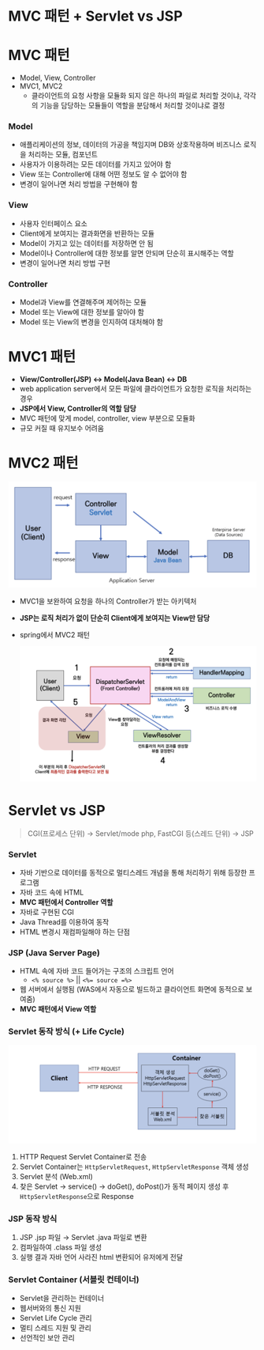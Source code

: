 # MVC 패턴 + Servlet vs JSP

# MVC 패턴

- Model, View, Controller
- MVC1, MVC2
    - 클라이언트의 요청 사항을 모듈화 되지 않은 하나의 파일로 처리할 것이냐, 각각의 기능을 담당하는 모듈들이 역할을 분담해서 처리할 것이냐로 결정

### Model

- 애플리케이션의 정보, 데이터의 가공을 책임지며 DB와 상호작용하며 비즈니스 로직을 처리하는 모듈, 컴포넌트
- 사용자가 이용하려는 모든 데이터를 가지고 있어야 함
- View 또는 Controller에 대해 어떤 정보도 알 수 없어야 함
- 변경이 일어나면 처리 방법을 구현해야 함

### View

- 사용자 인터페이스 요소
- Client에게 보여지는 결과화면을 반환하는 모듈
- Model이 가지고 있는 데이터를 저장하면 안 됨
- Model이나 Controller에 대한 정보를 알면 안되며 단순히 표시해주는 역할
- 변경이 일어나면 처리 방법 구현

### Controller

- Model과 View를 연결해주며 제어하는 모듈
- Model 또는 View에 대한 정보를 알아야 함
- Model 또는 View의 변경을 인지하여 대처해야 함

# MVC1 패턴

- **View/Controller(JSP) ↔ Model(Java Bean) ↔ DB**
- web application server에서 모든 파일에 클라이언트가 요청한 로직을 처리하는 경우
- **JSP에서 View, Controller의 역할 담당**
- MVC 패턴에 맞게 model, controller, view 부분으로 모듈화
- 규모 커질 때 유지보수 어려움

# MVC2 패턴

![mvc2](./images/mvc2.png)

- MVC1을 보완하여 요청을 하나의 Controller가 받는 아키텍처
- **JSP는 로직 처리가 없이 단순히 Client에게 보여지는 View만 담당**
- spring에서 MVC2 패턴
    
    ![mvc2](./images/servlet_flow.png)
    

# Servlet vs JSP

> CGI(프로세스 단위) → Servlet/mode php, FastCGI 등(스레드 단위) → JSP
> 

### Servlet

- 자바 기반으로 데이터를 동적으로 멀티스레드 개념을 통해 처리하기 위해 등장한 프로그램
- 자바 코드 속에 HTML
- **MVC 패턴에서 Controller 역할**
- 자바로 구현된 CGI
- Java Thread를 이용하여 동작
- HTML 변경시 재컴파일해야 하는 단점

### JSP (Java Server Page)

- HTML 속에 자바  코드 들어가는 구조의 스크립트 언어
    - `<% source %>` || `<%= source =%>`
- 웹 서버에서 실행됨 (WAS에서 자동으로 빌드하고 클라이언트 화면에 동적으로 보여줌)
- **MVC 패턴에서 View 역할**

### Servlet 동작 방식 (+ Life Cycle)

![Servlet Container](./images/servlet_container.png)

1. HTTP Request Servlet Container로 전송
2. Servlet Container는 `HttpServletRequest`, `HttpServletResponse` 객체 생성
3. Servlet 분석 (Web.xml)
4. 찾은 Servlet → service() → doGet(), doPost()가 동적 페이지 생성 후 `HttpServletResponse`으로 Response

### JSP 동작 방식

1. JSP .jsp 파일 → Servlet .java 파일로 변환
2. 컴파일하여 .class 파일 생성
3. 실행 결과 자바 언어 사라진 html 변환되어 유저에게 전달

### Servlet Container (서블릿 컨테이너)

- Servlet을 관리하는 컨테이너
- 웹서버와의 통신 지원
- Servlet Life Cycle 관리
- 멀티 스레드 지원 및 관리
- 선언적인 보안 관리
